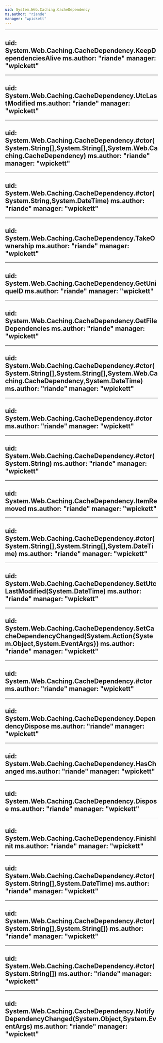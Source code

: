 ```yaml
---
uid: System.Web.Caching.CacheDependency
ms.author: "riande"
manager: "wpickett"
---
```


---
uid: System.Web.Caching.CacheDependency.KeepDependenciesAlive
ms.author: "riande"
manager: "wpickett"
---

---
uid: System.Web.Caching.CacheDependency.UtcLastModified
ms.author: "riande"
manager: "wpickett"
---

---
uid: System.Web.Caching.CacheDependency.#ctor(System.String[],System.String[],System.Web.Caching.CacheDependency)
ms.author: "riande"
manager: "wpickett"
---

---
uid: System.Web.Caching.CacheDependency.#ctor(System.String,System.DateTime)
ms.author: "riande"
manager: "wpickett"
---

---
uid: System.Web.Caching.CacheDependency.TakeOwnership
ms.author: "riande"
manager: "wpickett"
---

---
uid: System.Web.Caching.CacheDependency.GetUniqueID
ms.author: "riande"
manager: "wpickett"
---

---
uid: System.Web.Caching.CacheDependency.GetFileDependencies
ms.author: "riande"
manager: "wpickett"
---

---
uid: System.Web.Caching.CacheDependency.#ctor(System.String[],System.String[],System.Web.Caching.CacheDependency,System.DateTime)
ms.author: "riande"
manager: "wpickett"
---

---
uid: System.Web.Caching.CacheDependency.#ctor
ms.author: "riande"
manager: "wpickett"
---

---
uid: System.Web.Caching.CacheDependency.#ctor(System.String)
ms.author: "riande"
manager: "wpickett"
---

---
uid: System.Web.Caching.CacheDependency.ItemRemoved
ms.author: "riande"
manager: "wpickett"
---

---
uid: System.Web.Caching.CacheDependency.#ctor(System.String[],System.String[],System.DateTime)
ms.author: "riande"
manager: "wpickett"
---

---
uid: System.Web.Caching.CacheDependency.SetUtcLastModified(System.DateTime)
ms.author: "riande"
manager: "wpickett"
---

---
uid: System.Web.Caching.CacheDependency.SetCacheDependencyChanged(System.Action{System.Object,System.EventArgs})
ms.author: "riande"
manager: "wpickett"
---

---
uid: System.Web.Caching.CacheDependency.#ctor
ms.author: "riande"
manager: "wpickett"
---

---
uid: System.Web.Caching.CacheDependency.DependencyDispose
ms.author: "riande"
manager: "wpickett"
---

---
uid: System.Web.Caching.CacheDependency.HasChanged
ms.author: "riande"
manager: "wpickett"
---

---
uid: System.Web.Caching.CacheDependency.Dispose
ms.author: "riande"
manager: "wpickett"
---

---
uid: System.Web.Caching.CacheDependency.FinishInit
ms.author: "riande"
manager: "wpickett"
---

---
uid: System.Web.Caching.CacheDependency.#ctor(System.String[],System.DateTime)
ms.author: "riande"
manager: "wpickett"
---

---
uid: System.Web.Caching.CacheDependency.#ctor(System.String[],System.String[])
ms.author: "riande"
manager: "wpickett"
---

---
uid: System.Web.Caching.CacheDependency.#ctor(System.String[])
ms.author: "riande"
manager: "wpickett"
---

---
uid: System.Web.Caching.CacheDependency.NotifyDependencyChanged(System.Object,System.EventArgs)
ms.author: "riande"
manager: "wpickett"
---
